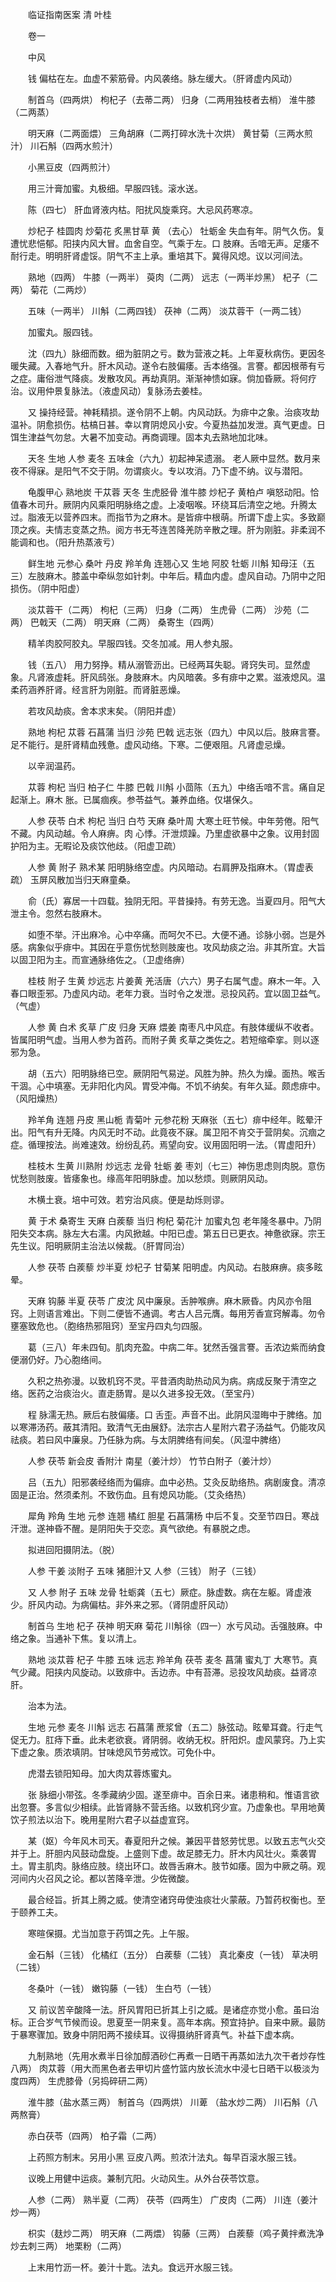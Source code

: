 <!-- { "loadSidebar": true } -->


　　临证指南医案 清 叶桂

　　卷一

　　中风

　　钱 偏枯在左。血虚不萦筋骨。内风袭络。脉左缓大。（肝肾虚内风动）

　　制首乌（四两烘） 枸杞子（去蒂二两） 归身（二两用独枝者去梢） 淮牛膝（二两蒸）

　　明天麻（二两面煨） 三角胡麻（二两打碎水洗十次烘） 黄甘菊（三两水煎汁） 川石斛（四两水煎汁）

　　小黑豆皮（四两煎汁）

　　用三汁膏加蜜。丸极细。早服四钱。滚水送。

　　陈（四七） 肝血肾液内枯。阳扰风旋乘窍。大忌风药寒凉。

　　炒杞子 桂圆肉 炒菊花 炙黑甘草 黄 （去心） 牡蛎金 失血有年。阴气久伤。复遭忧悲悒郁。阳挟内风大冒。血舍自空。气乘于左。口 肢麻。舌喑无声。足痿不耐行走。明明肝肾虚馁。阴气不主上承。重培其下。冀得风熄。议以河间法。

　　熟地（四两） 牛膝（一两半） 萸肉（二两） 远志（一两半炒黑） 杞子（二两） 菊花（二两炒）

　　五味（一两半） 川斛（二两四钱） 茯神（二两） 淡苁蓉干（一两二钱）

　　加蜜丸。服四钱。

　　沈（四九）脉细而数。细为脏阴之亏。数为营液之耗。上年夏秋病伤。更因冬暖失藏。入春地气升。肝木风动。遂令右肢偏痿。舌本络强。言謇。都因根蒂有亏之症。庸俗泄气降痰。发散攻风。再劫真阴。渐渐神愦如寐。倘加昏厥。将何疗治。议用仲景复脉法。（液虚风动）复脉汤去姜桂。

　　又 操持经营。神耗精损。遂令阴不上朝。内风动跃。为痱中之象。治痰攻劫温补。阴愈损伤。枯槁日甚。幸以育阴熄风小安。今夏热益加发泄。真气更虚。日饵生津益气勿怠。大暑不加变动。再商调理。固本丸去熟地加北味。

　　天冬 生地 人参 麦冬 五味金（六九）初起神呆遗溺。 老人厥中显然。数月来夜不得寐。是阳气不交于阴。勿谓痰火。专以攻消。乃下虚不纳。议与潜阳。

　　龟腹甲心 熟地炭 干苁蓉 天冬 生虎胫骨 淮牛膝 炒杞子 黄柏卢 嗔怒动阳。恰值春木司升。厥阴内风乘阳明脉络之虚。上凌咽喉。环绕耳后清空之地。升腾太过。脂液无以营养四末。而指节为之麻木。是皆痱中根萌。所谓下虚上实。多致巅顶之疾。夫情志变蒸之热。阅方书无芩连苦降羌防辛散之理。肝为刚脏。非柔润不能调和也。（阳升热蒸液亏）

　　鲜生地 元参心 桑叶 丹皮 羚羊角 连翘心又 生地 阿胶 牡蛎 川斛 知母汪（五三）左肢麻木。膝盖中牵纵忽如针刺。中年后。精血内虚。虚风自动。乃阴中之阳损伤。（阴中阳虚）

　　淡苁蓉干（二两） 枸杞（三两） 归身（二两） 生虎骨（二两） 沙苑（二两） 巴戟天（二两） 明天麻（二两） 桑寄生（四两）

　　精羊肉胶阿胶丸。早服四钱。交冬加减。用人参丸服。

　　钱（五八） 用力努挣。精从溺管沥出。已经两耳失聪。肾窍失司。显然虚象。凡肾液虚耗。肝风鸱张。身肢麻木。内风暗袭。多有痱中之累。滋液熄风。温柔药涵养肝肾。经言肝为刚脏。而肾脏恶燥。

　　若攻风劫痰。舍本求末矣。（阴阳并虚）

　　熟地 枸杞 苁蓉 石菖蒲 当归 沙苑 巴戟 远志张（四九）中风以后。肢麻言謇。足不能行。是肝肾精血残惫。虚风动络。下寒。二便艰阻。凡肾虚忌燥。

　　以辛润温药。

　　苁蓉 枸杞 当归 柏子仁 牛膝 巴戟 川斛 小茴陈（五九）中络舌喑不言。痛自足起渐上。麻木 胀。已属痼疾。参苓益气。兼养血络。仅堪保久。

　　人参 茯苓 白术 枸杞 当归 白芍 天麻 桑叶周 大寒土旺节候。中年劳倦。阳气不藏。内风动越。令人麻痹。肉 心悸。汗泄烦躁。乃里虚欲暴中之象。议用封固护阳为主。无暇论及痰饮他歧。（阳虚卫疏）

　　人参 黄 附子 熟术某 阳明脉络空虚。内风暗动。右肩胛及指麻木。（胃虚表疏） 玉屏风散加当归天麻童桑。

　　俞（氏）寡居一十四载。独阴无阳。平昔操持。有劳无逸。当夏四月。阳气大泄主令。忽然右肢麻木。

　　如堕不举。汗出麻冷。心中卒痛。而呵欠不已。大便不通。诊脉小弱。岂是外感。病象似乎痱中。其因在乎意伤忧愁则肢废也。攻风劫痰之治。非其所宜。大旨以固卫阳为主。而宣通脉络佐之。（卫虚络痹）

　　桂枝 附子 生黄 炒远志 片姜黄 羌活唐（六六）男子右属气虚。麻木一年。入春口眼歪邪。乃虚风内动。老年力衰。当时令之发泄。忌投风药。宜以固卫益气。（气虚）

　　人参 黄 白术 炙草 广皮 归身 天麻 煨姜 南枣凡中风症。有肢体缓纵不收者。皆属阳明气虚。当用人参为首药。而附子黄 炙草之类佐之。若短缩牵挛。则以逐邪为急。

　　胡（五六）阳明脉络已空。厥阴阳气易逆。风胜为肿。热久为燥。面热。喉舌干涸。心中填塞。无非阳化内风。胃受冲侮。不饥不纳矣。有年久延。颇虑痱中。（风阳燥热）

　　羚羊角 连翘 丹皮 黑山栀 青菊叶 元参花粉 天麻张（五七）痱中经年。眩晕汗出。阳气有升无降。内风无时不动。此竟夜不寐。属卫阳不肯交于营阴矣。沉痼之症。循理按法。尚难速效。纷纷乱药。焉望向安。议用固阳明一法。（胃虚阳升）

　　桂枝木 生黄 川熟附 炒远志 龙骨 牡蛎 姜 枣刘（七三）神伤思虑则肉脱。意伤忧愁则肢废。皆痿象也。缘高年阳明脉虚。加以愁烦。则厥阴风动。

　　木横土衰。培中可效。若穷治风痰。便是劫烁则谬。

　　黄 于术 桑寄生 天麻 白蒺藜 当归 枸杞 菊花汁 加蜜丸包 老年隆冬暴中。乃阴阳失交本病。脉左大右濡。内风掀越。中阳已虚。第五日已更衣。神惫欲寐。宗王先生议。阳明厥阴主治法以候裁。（肝胃同治）

　　人参 茯苓 白蒺藜 炒半夏 炒杞子 甘菊某 阳明虚。内风动。右肢麻痹。痰多眩晕。

　　天麻 钩藤 半夏 茯苓 广皮沈 风中廉泉。舌肿喉痹。麻木厥昏。内风亦令阻窍。上则语言难出。下则二便皆不通调。考古人吕元膺。每用芳香宣窍解毒。勿令壅塞致危也。（胞络热邪阻窍）至宝丹四丸匀四服。

　　葛（三八）年未四旬。肌肉充盈。中病二年。犹然舌强言謇。舌浓边紫而纳食便溺仍好。乃心胞络间。

　　久积之热弥漫。以致机窍不灵。平昔酒肉助热动风为病。病成反聚于清空之络。医药之治痰治火。直走肠胃。是以久进多投无效。（至宝丹）

　　程 脉濡无热。厥后右肢偏痿。口 舌歪。声音不出。此阴风湿晦中于脾络。加以寒滞汤药。蔽其清阳。致清气无由展舒。法宗古人星附六君子汤益气。仍能攻风祛痰。若曰风中廉泉。乃任脉为病。与太阴脾络有间矣。（风湿中脾络）

　　人参 茯苓 新会皮 香附汁 南星（姜汁炒） 竹节白附子（姜汁炒）

　　吕（五九）阳邪袭经络而为偏痱。血中必热。艾灸反助络热。病剧废食。清凉固是正治。然须柔剂。不致伤血。且有熄风功能。（艾灸络热）

　　犀角 羚角 生地 元参 连翘 橘红 胆星 石菖蒲杨 中后不复。交至节四日。寒战汗泄。遂神昏不醒。是阴阳失于交恋。真气欲绝。有暴脱之虑。

　　拟进回阳摄阴法。（脱）

　　人参 干姜 淡附子 五味 猪胆汁又 人参（三钱） 附子（三钱）

　　又 人参 附子 五味 龙骨 牡蛎龚（五七）厥症。脉虚数。病在左躯。肾虚液少。肝风内动。为病偏枯。非外来之邪。（肾阴虚肝风动）

　　制首乌 生地 杞子 茯神 明天麻 菊花 川斛徐（四一）水亏风动。舌强肢麻。中络之象。当通补下焦。复以清上。

　　熟地 淡苁蓉 杞子 牛膝 五味 远志 羚羊角 茯苓 麦冬 菖蒲 蜜丸丁 大寒节。真气少藏。阳挟内风旋动。以致痱中。舌边赤。中有苔滞。忌投攻风劫痰。益肾凉肝。

　　治本为法。

　　生地 元参 麦冬 川斛 远志 石菖蒲 蔗浆曾（五二）脉弦动。眩晕耳聋。行走气促无力。肛痔下垂。此未老欲衰。肾阴弱。收纳无权。肝阳炽。虚风蒙窍。乃上实下虚之象。质浓填阴。甘味熄风节劳戒饮。可免仆中。

　　虎潜去锁阳知母。加大肉苁蓉炼蜜丸。

　　张 脉细小带弦。冬季藏纳少固。遂至痱中。百余日来。诸患稍和。惟语言欲出忽謇。多言似少相续。此皆肾脉不营舌络。以致机窍少宣。乃虚象也。早用地黄饮子煎法以治下。晚用星附六君子以益虚宣窍。

　　某（妪）今年风木司天。春夏阳升之候。兼因平昔怒劳忧思。以致五志气火交并于上。肝胆内风鼓动盘旋。上盛则下虚。故足膝无力。肝木内风壮火。乘袭胃土。胃主肌肉。脉络应肢。绕出环口。故唇舌麻木。肢节如痿。固为中厥之萌。观河间内火召风之论。都以苦降辛泄。少佐微酸。

　　最合经旨。折其上腾之威。使清空诸窍毋使浊痰壮火蒙蔽。乃暂药权衡也。至于颐养工夫。

　　寒暄保摄。尤当加意于药饵之先。上午服。

　　金石斛（三钱） 化橘红（五分） 白蒺藜（二钱） 真北秦皮（一钱） 草决明（二钱）

　　冬桑叶（一钱） 嫩钩藤（一钱） 生白芍（一钱）

　　又 前议苦辛酸降一法。肝风胃阳已折其上引之威。是诸症亦觉小愈。虽曰治标。正合岁气节候而设。思夏至一阴来复。高年本病。预宜持护。自来中厥。最防于暴寒骤加。致身中阴阳两不接续耳。议得摄纳肝肾真气。补益下虚本病。

　　九制熟地（先用水煮半日徐加醇酒砂仁再煮一日晒干再蒸如法九次干者炒存性八两） 肉苁蓉（用大而黑色者去甲切片盛竹篮内放长流水中浸七日晒干以极淡为度四两） 生虎膝骨（另捣碎研二两）

　　淮牛膝（盐水蒸三两） 制首乌（四两烘） 川萆 （盐水炒二两） 川石斛（八两熬膏）

　　赤白茯苓（四两） 柏子霜（二两）

　　上药照方制末。另用小黑 豆皮八两。煎浓汁法丸。每早百滚水服三钱。

　　议晚上用健中运痰。兼制亢阳。火动风生。从外台茯苓饮意。

　　人参（二两） 熟半夏（二两） 茯苓（四两生） 广皮肉（二两） 川连（姜汁炒一两）

　　枳实（麸炒二两） 明天麻（二两煨） 钩藤（三两） 白蒺藜（鸡子黄拌煮洗净炒去刺三两） 地栗粉（二两）

　　上末用竹沥一杯。姜汁十匙。法丸。食远开水服三钱。

